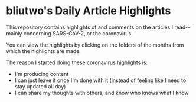 # bliutwo's Daily Article Highlights

This repository contains highlights of and comments on the articles I read--mainly concerning SARS-CoV-2, or the coronavirus.

You can view the highlights by clicking on the folders of the months from which the highlights are made.

The reason I started doing these coronavirus highlights is:

- I'm producing content
- I can just leave it once I'm done with it (instead of feeling like I need to stay updated all day)
- I can share my thoughts with others, and know who knows what I know
